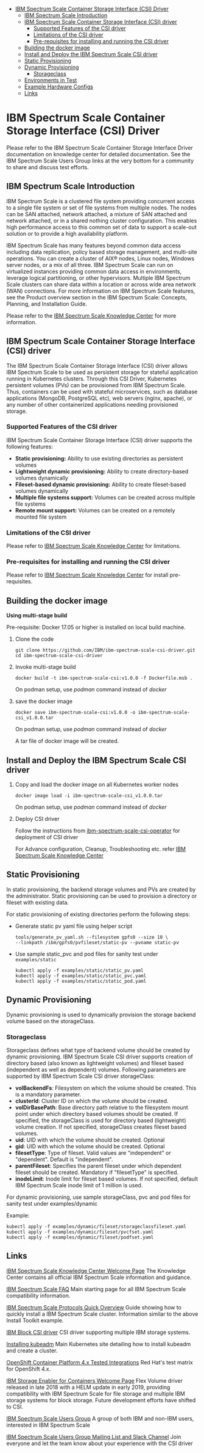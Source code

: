    * [IBM Spectrum Scale Container Storage Interface (CSI) Driver](#ibm-spectrum-scale-container-storage-interface-csi-driver)
      * [IBM Spectrum Scale Introduction](#ibm-spectrum-scale-introduction)
      * [IBM Spectrum Scale Container Storage Interface (CSI) driver](#ibm-spectrum-scale-container-storage-interface-csi-driver)
         * [Supported Features of the CSI driver](#supported-features-of-the-csi-driver)
         * [Limitations of the CSI driver](#limitations-of-the-csi-driver)
         * [Pre-requisites for installing and running the CSI driver](#pre-requisites-for-installing-and-running-the-csi-driver)
      * [Building the docker image](#building-the-docker-image)
      * [Install and Deploy the IBM Spectrum Scale CSI driver](#install-and-deploy-the-spectrum-scale-csi-driver)
      * [Static Provisioning](#static-provisioning)
      * [Dynamic Provisioning](#dynamic-provisioning)
         * [Storageclass](#storageClass)
      * [Environments in Test](TESTCONFIG.md#environments-in-test)
      * [Example Hardware Configs](TESTCONFIG.md#example-hardware-configs)
      * [Links](#links)

  

# IBM Spectrum Scale Container Storage Interface (CSI) Driver

Please refer to the IBM Spectrum Scale Container Storage Interface Driver documentation on knowledge center for detailed documentation. See the IBM Spectrum Scale Users Group links at the very bottom for a community to share and discuss test efforts.

  
## IBM Spectrum Scale Introduction

IBM Spectrum Scale is a clustered file system providing concurrent access to a single file system or set of file systems from multiple nodes. The nodes can be SAN attached, network attached, a mixture of SAN attached and network attached, or in a shared nothing cluster configuration. This enables high performance access to this common set of data to support a scale-out solution or to provide a high availability platform.

IBM Spectrum Scale has many features beyond common data access including data replication, policy based storage management, and multi-site operations. You can create a cluster of AIX® nodes, Linux nodes, Windows server nodes, or a mix of all three. IBM Spectrum Scale can run on virtualized instances providing common data access in environments, leverage logical partitioning, or other hypervisors. Multiple IBM Spectrum Scale clusters can share data within a location or across wide area network (WAN) connections. For more information on IBM Spectrum Scale features, see the Product overview section in the IBM Spectrum Scale: Concepts, Planning, and Installation Guide.

Please refer to the [IBM Spectrum Scale Knowledge Center](https://www.ibm.com/support/knowledgecenter/en/STXKQY/ibmspectrumscale_welcome.html) for more information.
  

## IBM Spectrum Scale Container Storage Interface (CSI) driver

The IBM Spectrum Scale Container Storage Interface (CSI) driver allows IBM Spectrum Scale to be used as persistent storage for stateful application running in Kubernetes clusters. Through this CSI Driver, Kubernetes persistent volumes (PVs) can be provisioned from IBM Spectrum Scale. Thus, containers can be used with stateful microservices, such as database applications (MongoDB, PostgreSQL etc), web servers (nginx, apache), or any number of other containerized applications needing provisioned storage.

### Supported Features of the CSI driver

IBM Spectrum Scale Container Storage Interface (CSI) driver supports the following features:

- **Static provisioning:** Ability to use existing directories as persistent volumes
- **Lightweight dynamic provisioning:** Ability to create directory-based volumes dynamically
- **Fileset-based dynamic provisioning:** Ability to create fileset-based volumes dynamically
- **Multiple file systems support:** Volumes can be created across multiple file systems
- **Remote mount support:** Volumes can be created on a remotely mounted file system
  
### Limitations of the CSI driver

Please refer to [IBM Spectrum Scale Knowledge Center](https://www.ibm.com/support/knowledgecenter/en/STXKQY/ibmspectrumscale_welcome.html) for limitations.

### Pre-requisites for installing and running the CSI driver

Please refer to [IBM Spectrum Scale Knowledge Center](https://www.ibm.com/support/knowledgecenter/en/STXKQY/ibmspectrumscale_welcome.html) for install pre-requisites.

## Building the docker image

**Using multi-stage build**

Pre-requisite: Docker 17.05 or higher is installed on local build machine.


1. Clone the code

   ```
   git clone https://github.com/IBM/ibm-spectrum-scale-csi-driver.git
   cd ibm-spectrum-scale-csi-driver
   ```

2. Invoke multi-stage build

   ```
   docker build -t ibm-spectrum-scale-csi:v1.0.0 -f Dockerfile.msb .
   ```

   On podman setup, use *podman* command instead of *docker*

3. save the docker image

   ```
   docker save ibm-spectrum-scale-csi:v1.0.0 -o ibm-spectrum-scale-csi_v1.0.0.tar
   ```

   On podman setup, use *podman* command instead of *docker*

      A tar file of docker image will be created.




## Install and Deploy the IBM Spectrum Scale CSI driver


1. Copy and load the docker image on all Kubernetes worker nodes

   ```
   docker image load -i ibm-spectrum-scale-csi_v1.0.0.tar
   ```

   On podman setup, use *podman* command instead of *docker*


2. Deploy CSI driver

   Follow the instructions from [ibm-spectrum-scale-csi-operator](https://github.com/IBM/ibm-spectrum-scale-csi-operator) for deployment of CSI driver

   For Advance configuration, Cleanup, Troubleshooting etc. refer [IBM Spectrum Scale Knowledge Center](https://www.ibm.com/support/knowledgecenter/en/STXKQY_5.0.4/com.ibm.spectrum.scale.csi.v5r04.doc/bl1csi_kc_landing.html)


## Static Provisioning

In static provisioning, the backend storage volumes and PVs are created by the administrator. Static provisioning can be used to provision a directory or fileset with existing data.

For static provisioning of existing directories perform the following steps:

- Generate static pv yaml file using helper script

   ```
   tools/generate_pv_yaml.sh --filesystem gpfs0 --size 10 \
   --linkpath /ibm/gpfs0/pvfileset/static-pv --pvname static-pv
   ```

- Use sample static_pvc and pod files for sanity test under `examples/static`

   ```
   kubectl apply -f examples/static/static_pv.yaml
   kubectl apply -f examples/static/static_pvc.yaml
   kubectl apply -f examples/static/static_pod.yaml
   ```
  

## Dynamic Provisioning

Dynamic provisioning is used to dynamically provision the storage backend volume based on the storageClass.

### Storageclass
Storageclass defines what type of backend volume should be created by dynamic provisioning. IBM Spectrum Scale CSI driver supports creation of directory based (also known as lightweight volumes) and fileset based (independent as well as dependent) volumes. Following parameters are supported by IBM Spectrum Scale CSI driver storageClass:

 - **volBackendFs**: Filesystem on which the volume should be created. This is a mandatory parameter.
 - **clusterId**: Cluster ID on which the volume should be created. 
 - **volDirBasePath**: Base directory path relative to the filesystem mount point under which directory based volumes should be created. If specified, the storageClass is used for directory based (lightweight) volume creation. If not specified, storageClass creates fileset based volumes.
 - **uid**: UID with which the volume should be created. Optional
 - **gid**: UID with which the volume should be created. Optional
 - **filesetType**: Type of fileset. Valid values are "independent" or "dependent". Default is "independent". 
 - **parentFileset**: Specifies the parent fileset under which dependent fileset should be created. Mandatory if "filesetType" is specified.
 - **inodeLimit**: Inode limit for fileset based volumes. If not specified, default IBM Spectrum Scale inode limit of 1 million is used.
 
For dynamic provisioning, use sample storageClass, pvc and pod files for sanity test under examples/dynamic

Example:

   ```
   kubectl apply -f examples/dynamic/fileset/storageclassfileset.yaml
   kubectl apply -f examples/dynamic/fileset/pvcfset.yaml
   kubectl apply -f examples/dynamic/fileset/podfset.yaml
   ```


## Links

[IBM Spectrum Scale Knowledge Center Welcome Page](https://www.ibm.com/support/knowledgecenter/en/STXKQY/ibmspectrumscale_welcome.html)
The Knowledge Center contains all official IBM Spectrum Scale information and guidance.

[IBM Spectrum Scale FAQ](https://www.ibm.com/support/knowledgecenter/en/STXKQY/gpfsclustersfaq.html)
Main starting page for all IBM Spectrum Scale compatibility information.

[IBM Spectrum Scale Protocols Quick Overview](https://www.ibm.com/developerworks/community/wikis/home?lang=en#!/wiki/fa32927c-e904-49cc-a4cc-870bcc8e307c/page/Protocols%20Quick%20Overview%20for%20IBM%20Spectrum%20Scale)
Guide showing how to quickly install a IBM Spectrum Scale cluster. Information similar to the above Install Toolkit example.

[IBM Block CSI driver](https://github.com/IBM/ibm-block-csi-driver)
CSI driver supporting multiple IBM storage systems.

[Installing kubeadm](https://kubernetes.io/docs/setup/production-environment/tools/kubeadm/install-kubeadm/)
Main Kubernetes site detailing how to install kubeadm and create a cluster.

[OpenShift Container Platform 4.x Tested Integrations](https://access.redhat.com/articles/4128421)
Red Hat's test matrix for OpenShift 4.x.

[IBM Storage Enabler for Containers Welcome Page](https://www.ibm.com/support/knowledgecenter/en/SSCKLT/landing/IBM_Storage_Enabler_for_Containers_welcome_page.html)
Flex Volume driver released in late 2018 with a HELM update in early 2019, providing compatibility with IBM Spectrum Scale for file storage and multiple IBM storage systems for block storage. Future development efforts have shifted to CSI.

[IBM Spectrum Scale Users Group](http://www.gpfsug.org/)
A group of both IBM and non-IBM users, interested in IBM Spectrum Scale

[IBM Spectrum Scale Users Group Mailing List and Slack Channel](https://www.spectrumscaleug.org/join/)
Join everyone and let the team know about your experience with the CSI driver
